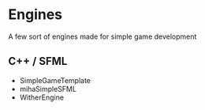 # Engines
A few sort of engines made for simple game development

## C++ / SFML
- SimpleGameTemplate
- mihaSimpleSFML
- WitherEngine
